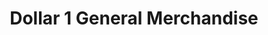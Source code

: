 ---
title: "Dollar 1 General Merchandise"
url: /washington/dollar-1-general-merchandise/
shop: convenience
---